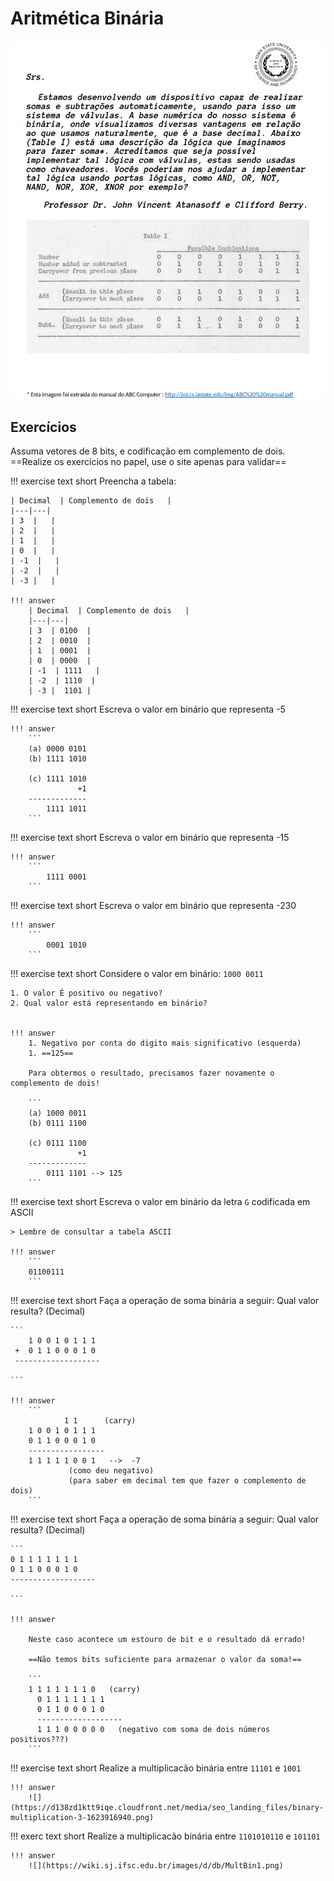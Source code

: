 # Aritmética Binária

![](figs/aritmetica-booleana-capa.png)

## Exercícios


Assuma vetores de 8 bits, e codificação em complemento de dois. ==Realize os exercícios no papel, use o site apenas para validar==

!!! exercise text short
    Preencha a tabela:
    
    | Decimal  | Complemento de dois   |
    |---|---|
    | 3  |   |
    | 2  |   |
    | 1  |   |
    | 0  |   |
    | -1  |   |
    | -2  |   |
    | -3 |   |
    
    !!! answer
        | Decimal  | Complemento de dois   |
        |---|---|
        | 3  | 0100  |
        | 2  | 0010  |
        | 1  | 0001  |
        | 0  | 0000  |
        | -1  | 1111   |
        | -2  | 1110  |
        | -3 |  1101 |
  

!!! exercise text short
    Escreva o valor em binário que representa -5
    
    !!! answer
        ```
        (a) 0000 0101
        (b) 1111 1010
        
        (c) 1111 1010
                   +1
        -------------
            1111 1011
        ```

!!! exercise text short
    Escreva o valor em binário que representa -15
    
    !!! answer
        ```
            1111 0001
        ```

!!! exercise text short
    Escreva o valor em binário que representa -230
    
    !!! answer
        ```
            0001 1010
        ```

!!! exercise text short
    Considere o valor em binário: `1000 0011`
    
    1. O valor É positivo ou negativo?
    2. Qual valor está representando em binário?  
    
    
    !!! answer
        1. Negativo por conta do digito mais significativo (esquerda)
        1. ==125==
        
        Para obtermos o resultado, precisamos fazer novamente o complemento de dois!
        
        ```
        (a) 1000 0011
        (b) 0111 1100
        
        (c) 0111 1100
                   +1
        -------------
            0111 1101 --> 125
        ```

!!! exercise text short
    Escreva o valor em binário da letra `G` codificada em ASCII
    
    > Lembre de consultar a tabela ASCII
    
    !!! answer
        ```
        01100111
        ```
        
!!! exercise text short
    Faça a operação de soma binária a seguir: Qual valor resulta? (Decimal)
    
    ```
        1 0 0 1 0 1 1 1
     +  0 1 1 0 0 0 1 0
     ------------------- 
     
    ```
    
    !!! answer
        ```
                1 1      (carry)
        1 0 0 1 0 1 1 1
        0 1 1 0 0 0 1 0
        -----------------
        1 1 1 1 1 0 0 1   -->  -7 
                 (como deu negativo)
                 (para saber em decimal tem que fazer o complemento de dois) 
        ```
    
        
!!! exercise text short
    Faça a operação de soma binária a seguir: Qual valor resulta? (Decimal)
    
    ```
    0 1 1 1 1 1 1 1
    0 1 1 0 0 0 1 0
    ------------------- 
     
    ```
    
    !!! answer
    
        Neste caso acontece um estouro de bit e o resultado dá errado! 
        
        ==Não temos bits suficiente para armazenar o valor da soma!==
    
        ```
        1 1 1 1 1 1 1 0   (carry)
          0 1 1 1 1 1 1 1
          0 1 1 0 0 0 1 0
          ------------------- 
          1 1 1 0 0 0 0 0   (negativo com soma de dois números positivos???)
        ```

!!! exercise text short
    Realize a multiplicacão binária entre `11101` e `1001`
 
    !!! answer
        ![](https://d138zd1ktt9iqe.cloudfront.net/media/seo_landing_files/binary-multiplication-3-1623916940.png)

!!! exerc text short
    Realize a multiplicacão binária entre `1101010110` e `101101`
 
    !!! answer
        ![](https://wiki.sj.ifsc.edu.br/images/d/db/MultBin1.png)
        
    
